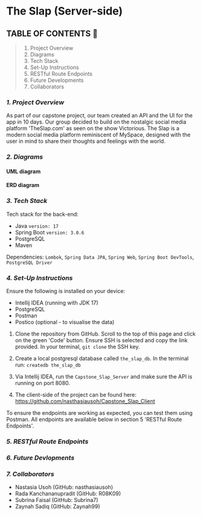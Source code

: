 
# The Slap (Server-side)

## **TABLE OF CONTENTS** 📖

> 1. Project Overview
> 2. Diagrams
> 3. Tech Stack
> 4. Set-Up Instructions
> 5. RESTful Route Endpoints
> 6. Future Developments
> 7. Collaborators


### **_1. Project Overview_**
As part of our capstone project, our team created an API and the UI for the app in 10 days. Our group decided to build on the nostalgic social media platform 'TheSlap.com' as seen on the show Victorious. The Slap is a modern social media platform reminiscent of MySpace, designed with the user in mind to share their thoughts and feelings with the world.

### **_2. Diagrams_**

#### UML diagram

#### ERD diagram

### **_3. Tech Stack_**

Tech stack for the back-end:

* Java `version: 17`
* Spring Boot `version: 3.0.6`
* PostgreSQL 
* Maven

Dependencies: `Lombok`, `Spring Data JPA`, `Spring Web`, `Spring Boot DevTools`, `PostgreSQL Driver`

### **_4. Set-Up Instructions_**

Ensure the following is installed on your device:

* Intellij IDEA (running with JDK 17)
* PostgreSQL
* Postman
* Postico (optional - to visualise the data)

1. Clone the repository from GitHub. Scroll to the top of this page and click on the green 'Code' button. Ensure SSH is selected and copy the link provided. In your terminal, `git clone` the SSH key.

2. Create a local postgresql database called `the_slap_db`. In the terminal run: `createdb the_slap_db`

3. Via Intellij IDEA, run the `Capstone_Slap_Server` and make sure the API is running on port 8080.

4. The client-side of the project can be found here: https://github.com/nasthasiausoh/Capstone_Slap_Client

To ensure the endpoints are working as expected, you can test them using Postman. All endpoints are available below in section 5 'RESTful Route Endpoints'.

### **_5. RESTful Route Endpoints_**

### **_6. Future Devlopments_**

### **_7. Collaborators_**

* Nastasia Usoh (GitHub: nasthasiausoh)
* Rada Kanchananupradit (GitHub: R08K09)
* Subrina Faisal (GitHub: Subrina7)
* Zaynah Sadiq (GitHub: Zaynah99)



